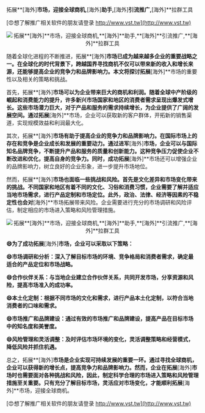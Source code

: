 拓展**[海外]**市场，迎接全球商机,**[海外]**助手,**[海外]**引流推广,**[海外]**拉群工具

[😍想了解推广相关软件的朋友请登录 http://www.vst.tw](http://www.vst.tw)

 <center><img src="https://vst.tw/MP4/tuiguang/png/2.png" alt="拓展**[海外]**市场，迎接全球商机,**[海外]**助手,**[海外]**引流推广,**[海外]**拉群工具"></center>

随着全球化进程的不断推进，拓展**[海外]**市场已成为越来越多企业的重要战略之一。在全球化的时代背景下，跨越国界寻找商机不仅可以带来新的收入和增长来源，还能够提高企业的竞争力和品牌影响力。本文将探讨拓展**[海外]**市场的重要性以及相关的策略和挑战。

首先，拓展**[海外]**市场可以为企业带来巨大的商机和利润。随着全球中产阶级的崛起和消费能力的提升，许多新兴市场国家和地区的消费者需求呈现出爆发式增长。这些市场潜力巨大，对于产品和服务的需求持续增长，为企业提供了广阔的发展空间。通过拓展**[海外]**市场，企业可以获取新的客户群体，开拓新的销售渠道，实现规模效益和利润最大化。

其次，拓展**[海外]**市场有助于提高企业的竞争力和品牌影响力。在国际市场上的存在和竞争是企业成长和发展的重要动力。通过进军**[海外]**市场，企业可以与国际知名品牌竞争，不断提升产品和服务的质量和创新能力。这种竞争压力促使企业不断改进和优化，提高自身的竞争力。同时，成功拓展**[海外]**市场还可以增强企业的品牌影响力，树立良好的企业形象，进一步提升市场地位。

然而，拓展**[海外]**市场也面临一些挑战和风险。首先是文化差异和市场变化带来的挑战。不同国家和地区有着不同的文化、习俗和消费习惯，企业需要了解并适应当地市场需求，进行产品定制和市场定位。此外，政治、法律、经济等因素的不稳定性也会对**[海外]**市场拓展带来风险。企业需要进行充分的市场调研和风险评估，制定相应的市场进入策略和风险管理措施。

 <center><img src="https://vst.tw/MP4/tuiguang/png/8.png" alt="拓展**[海外]**市场，迎接全球商机,**[海外]**助手,**[海外]**引流推广,**[海外]**拉群工具"></center>

**😄为了成功拓展**[海外]**市场，企业可以采取以下策略：**

**😄市场调研和分析：深入了解目标市场的环境、竞争格局和消费者需求，确定最适合的产品定位和市场战略。**

**😄合作伙伴关系：与当地企业建立合作伙伴关系，共同开发市场，分享资源和风险，提高市场准入的成功率。**

**😄本土化定制：根据不同市场的文化和需求，进行产品本土化定制，以符合当地消费者的口味和需求。**

**😄市场推广和品牌建设：通过有效的市场推广和品牌建设，提高产品在目标市场中的知名度和美誉度。**

**😄风险管理和灵活调整：及时评估市场环境的变化，灵活调整策略和经营模式，降低风险并抓住机遇。**

总之，拓展**[海外]**市场是企业实现可持续发展的重要一环。通过寻找全球商机，企业可以获得新的增长点，提高竞争力和品牌影响力。然而，企业在拓展**[海外]**市场时也需要面对各种挑战和风险，因此，制定科学合理的市场进入策略和风险管理措施至关重要。只有充分了解目标市场，灵活应对市场变化，才能顺利拓展**[海外]**市场，迎接全球商机。

[😍想了解推广相关软件的朋友请登录 http://www.vst.tw](http://www.vst.tw)



